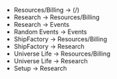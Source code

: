 


- Resources/Billing -> (/)
- Research -> Resources/Billing
- Research -> Events
- Random Events -> Events
- ShipFactory -> Resources/Billing
- ShipFactory -> Research
- Universe Life -> Resources/Billing
- Universe Life -> Research
- Setup -> Research